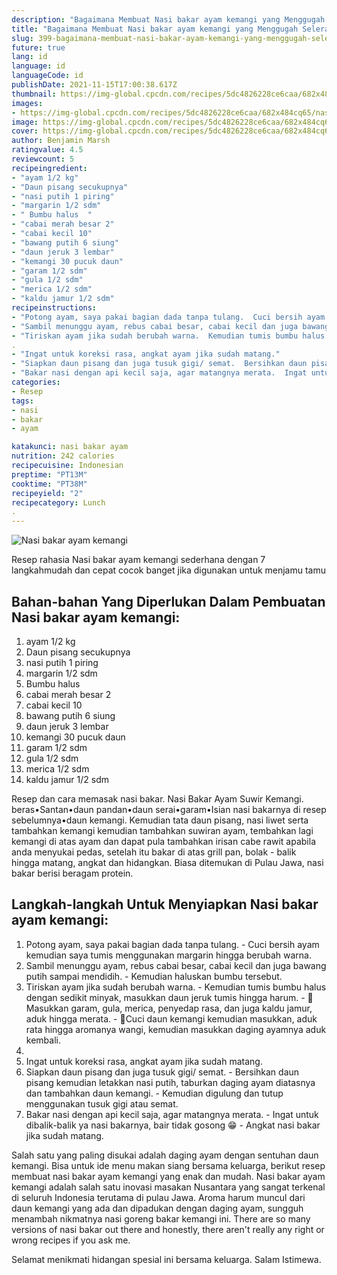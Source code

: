 ```yaml
---
description: "Bagaimana Membuat Nasi bakar ayam kemangi yang Menggugah Selera"
title: "Bagaimana Membuat Nasi bakar ayam kemangi yang Menggugah Selera"
slug: 399-bagaimana-membuat-nasi-bakar-ayam-kemangi-yang-menggugah-selera
future: true
lang: id
language: id
languageCode: id
publishDate: 2021-11-15T17:00:38.617Z 
thumbnail: https://img-global.cpcdn.com/recipes/5dc4826228ce6caa/682x484cq65/nasi-bakar-ayam-kemangi-foto-resep-utama.png
images:
- https://img-global.cpcdn.com/recipes/5dc4826228ce6caa/682x484cq65/nasi-bakar-ayam-kemangi-foto-resep-utama.png
image: https://img-global.cpcdn.com/recipes/5dc4826228ce6caa/682x484cq65/nasi-bakar-ayam-kemangi-foto-resep-utama.png
cover: https://img-global.cpcdn.com/recipes/5dc4826228ce6caa/682x484cq65/nasi-bakar-ayam-kemangi-foto-resep-utama.png
author: Benjamin Marsh
ratingvalue: 4.5
reviewcount: 5
recipeingredient:
- "ayam 1/2 kg"
- "Daun pisang secukupnya"
- "nasi putih 1 piring"
- "margarin 1/2 sdm"
- " Bumbu halus  "
- "cabai merah besar 2"
- "cabai kecil 10"
- "bawang putih 6 siung"
- "daun jeruk 3 lembar"
- "kemangi 30 pucuk daun"
- "garam 1/2 sdm"
- "gula 1/2 sdm"
- "merica 1/2 sdm"
- "kaldu jamur 1/2 sdm"
recipeinstructions:
- "Potong ayam, saya pakai bagian dada tanpa tulang.  Cuci bersih ayam kemudian saya tumis menggunakan margarin hingga berubah warna."
- "Sambil menunggu ayam, rebus cabai besar, cabai kecil dan juga bawang putih sampai mendidih.  Kemudian haluskan bumbu tersebut."
- "Tiriskan ayam jika sudah berubah warna.  Kemudian tumis bumbu halus dengan sedikit minyak, masukkan daun jeruk tumis hingga harum.  🌼Masukkan garam, gula, merica, penyedap rasa, dan juga kaldu jamur, aduk hingga merata.  🌼Cuci daun kemangi kemudian masukkan, aduk rata hingga aromanya wangi, kemudian masukkan daging ayamnya aduk kembali."
. 
- "Ingat untuk koreksi rasa, angkat ayam jika sudah matang."
- "Siapkan daun pisang dan juga tusuk gigi/ semat.  Bersihkan daun pisang kemudian letakkan nasi putih, taburkan daging ayam diatasnya dan tambahkan daun kemangi.  Kemudian digulung dan tutup menggunakan tusuk gigi atau semat."
- "Bakar nasi dengan api kecil saja, agar matangnya merata.  Ingat untuk dibalik-balik ya nasi bakarnya, bair tidak gosong 😁 Angkat nasi bakar jika sudah matang."
categories:
- Resep
tags:
- nasi
- bakar
- ayam

katakunci: nasi bakar ayam 
nutrition: 242 calories
recipecuisine: Indonesian
preptime: "PT13M"
cooktime: "PT38M"
recipeyield: "2"
recipecategory: Lunch
. 
---
```



![Nasi bakar ayam kemangi](https://img-global.cpcdn.com/recipes/5dc4826228ce6caa/682x484cq65/nasi-bakar-ayam-kemangi-foto-resep-utama.png)

Resep rahasia Nasi bakar ayam kemangi  sederhana dengan 7 langkahmudah dan cepat cocok banget jika digunakan untuk menjamu tamu

<!--inarticleads1-->

## Bahan-bahan Yang Diperlukan Dalam Pembuatan Nasi bakar ayam kemangi:

1. ayam 1/2 kg
1. Daun pisang secukupnya
1. nasi putih 1 piring
1. margarin 1/2 sdm
1.  Bumbu halus  
1. cabai merah besar 2
1. cabai kecil 10
1. bawang putih 6 siung
1. daun jeruk 3 lembar
1. kemangi 30 pucuk daun
1. garam 1/2 sdm
1. gula 1/2 sdm
1. merica 1/2 sdm
1. kaldu jamur 1/2 sdm

Resep dan cara memasak nasi bakar. Nasi Bakar Ayam Suwir Kemangi. beras•Santan•daun pandan•daun serai•garam•Isian nasi bakarnya di resep sebelumnya•daun kemangi. Kemudian tata daun pisang, nasi liwet serta tambahkan kemangi kemudian tambahkan suwiran ayam, tembahkan lagi kemangi di atas ayam dan dapat pula tambahkan irisan cabe rawit apabila anda menyukai pedas, setelah itu bakar di atas grill pan, bolak - balik hingga matang, angkat dan hidangkan. Biasa ditemukan di Pulau Jawa, nasi bakar berisi beragam protein. 

<!--inarticleads2-->

## Langkah-langkah Untuk Menyiapkan Nasi bakar ayam kemangi:

1. Potong ayam, saya pakai bagian dada tanpa tulang.  - Cuci bersih ayam kemudian saya tumis menggunakan margarin hingga berubah warna.
1. Sambil menunggu ayam, rebus cabai besar, cabai kecil dan juga bawang putih sampai mendidih.  - Kemudian haluskan bumbu tersebut.
1. Tiriskan ayam jika sudah berubah warna.  - Kemudian tumis bumbu halus dengan sedikit minyak, masukkan daun jeruk tumis hingga harum.  - 🌼Masukkan garam, gula, merica, penyedap rasa, dan juga kaldu jamur, aduk hingga merata.  - 🌼Cuci daun kemangi kemudian masukkan, aduk rata hingga aromanya wangi, kemudian masukkan daging ayamnya aduk kembali.
1. 
1. Ingat untuk koreksi rasa, angkat ayam jika sudah matang.
1. Siapkan daun pisang dan juga tusuk gigi/ semat.  - Bersihkan daun pisang kemudian letakkan nasi putih, taburkan daging ayam diatasnya dan tambahkan daun kemangi.  - Kemudian digulung dan tutup menggunakan tusuk gigi atau semat.
1. Bakar nasi dengan api kecil saja, agar matangnya merata.  - Ingat untuk dibalik-balik ya nasi bakarnya, bair tidak gosong 😁 - Angkat nasi bakar jika sudah matang.


Salah satu yang paling disukai adalah daging ayam dengan sentuhan daun kemangi. Bisa untuk ide menu makan siang bersama keluarga, berikut resep membuat nasi bakar ayam kemangi yang enak dan mudah. Nasi bakar ayam kemangi adalah salah satu inovasi masakan Nusantara yang sangat terkenal di seluruh Indonesia terutama di pulau Jawa. Aroma harum muncul dari daun kemangi yang ada dan dipadukan dengan daging ayam, sungguh menambah nikmatnya nasi goreng bakar kemangi ini. There are so many versions of nasi bakar out there and honestly, there aren&#39;t really any right or wrong recipes if you ask me. 

Selamat menikmati hidangan spesial ini bersama keluarga. Salam Istimewa.
